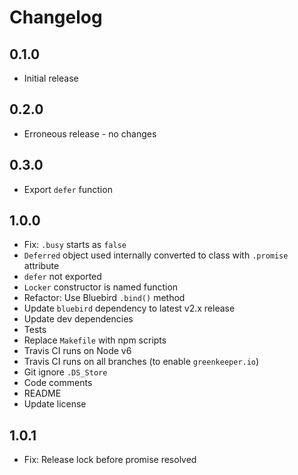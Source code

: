 # Changelog

## 0.1.0

* Initial release

## 0.2.0

* Erroneous release - no changes

## 0.3.0

* Export `defer` function

## 1.0.0

* Fix: `.busy` starts as `false`
* `Deferred` object used internally converted to class with `.promise` attribute
* `defer` not exported
* `Locker` constructor is named function
* Refactor: Use Bluebird `.bind()` method
* Update `bluebird` dependency to latest v2.x release
* Update dev dependencies
* Tests
* Replace `Makefile` with npm scripts
* Travis CI runs on Node v6
* Travis CI runs on all branches (to enable `greenkeeper.io`)
* Git ignore `.DS_Store`
* Code comments
* README
* Update license

## 1.0.1

* Fix: Release lock before promise resolved
